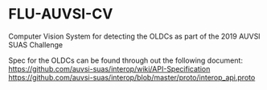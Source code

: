 # FLU-AUVSI-CV
Computer Vision System for detecting the OLDCs as part of the 2019 AUVSI SUAS Challenge

Spec for the OLDCs can be found through out the following document: 
https://github.com/auvsi-suas/interop/wiki/API-Specification
https://github.com/auvsi-suas/interop/blob/master/proto/interop_api.proto
